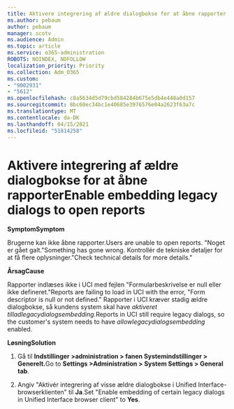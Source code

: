 ```yaml
---
title: Aktivere integrering af ældre dialogbokse for at åbne rapporter
ms.author: pebaum
author: pebaum
manager: scotv
ms.audience: Admin
ms.topic: article
ms.service: o365-administration
ROBOTS: NOINDEX, NOFOLLOW
localization_priority: Priority
ms.collection: Adm_O365
ms.custom:
- "9002931"
- "5612"
ms.openlocfilehash: c8a5634d5d79cbd584284b675e5db4e448a0d157
ms.sourcegitcommit: 8bc60ec34bc1e40685e3976576e04a2623f63a7c
ms.translationtype: MT
ms.contentlocale: da-DK
ms.lasthandoff: 04/15/2021
ms.locfileid: "51814258"
---
```

# <a name="enable-embedding-legacy-dialogs-to-open-reports"></a><span data-ttu-id="c7015-102">Aktivere integrering af ældre dialogbokse for at åbne rapporter</span><span class="sxs-lookup"><span data-stu-id="c7015-102">Enable embedding legacy dialogs to open reports</span></span>

<span data-ttu-id="c7015-103">**Symptom**</span><span class="sxs-lookup"><span data-stu-id="c7015-103">**Symptom**</span></span>

<span data-ttu-id="c7015-104">Brugerne kan ikke åbne rapporter.</span><span class="sxs-lookup"><span data-stu-id="c7015-104">Users are unable to open reports.</span></span> <span data-ttu-id="c7015-105">"Noget er gået galt.</span><span class="sxs-lookup"><span data-stu-id="c7015-105">"Something has gone wrong.</span></span> <span data-ttu-id="c7015-106">Kontrollér de tekniske detaljer for at få flere oplysninger."</span><span class="sxs-lookup"><span data-stu-id="c7015-106">Check technical details for more details."</span></span>

<span data-ttu-id="c7015-107">**Årsag**</span><span class="sxs-lookup"><span data-stu-id="c7015-107">**Cause**</span></span>

<span data-ttu-id="c7015-108">Rapporter indlæses ikke i UCI med fejlen "Formularbeskrivelse er null eller ikke defineret."</span><span class="sxs-lookup"><span data-stu-id="c7015-108">Reports are failing to load in UCI with the error, "Form descriptor is null or not defined."</span></span> <span data-ttu-id="c7015-109">Rapporter i UCI kræver stadig ældre dialogbokse, så kundens system skal have *aktiveret tilladlegacydialogsembedding.*</span><span class="sxs-lookup"><span data-stu-id="c7015-109">Reports in UCI still require legacy dialogs, so the customer's system needs to have *allowlegacydialogsembedding* enabled.</span></span>

<span data-ttu-id="c7015-110">**Løsning**</span><span class="sxs-lookup"><span data-stu-id="c7015-110">**Solution**</span></span>

1. <span data-ttu-id="c7015-111">Gå til **Indstillinger >administration > fanen Systemindstillinger > Generelt.**</span><span class="sxs-lookup"><span data-stu-id="c7015-111">Go to **Settings >Administration > System Settings > General tab**.</span></span>

2. <span data-ttu-id="c7015-112">Angiv "Aktivér integrering af visse ældre dialogbokse i Unified Interface-browserklienten" til **Ja**.</span><span class="sxs-lookup"><span data-stu-id="c7015-112">Set "Enable embedding of certain legacy dialogs in Unified Interface browser client" to **Yes**.</span></span>
